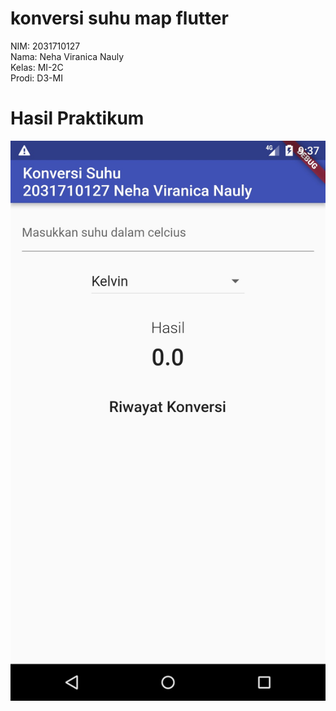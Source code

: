 
# konversi suhu map flutter

NIM: 2031710127 <br /> Nama: Neha Viranica Nauly <br /> Kelas: MI-2C <br /> Prodi: D3-MI

# Hasil Praktikum

![result](screenshot/result.jpeg)